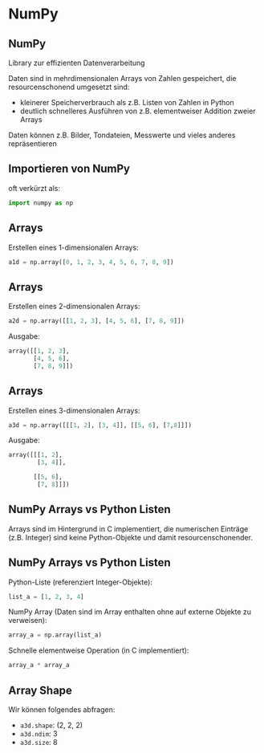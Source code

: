 # NumPy

## NumPy

Library zur effizienten Datenverarbeitung

Daten sind in mehrdimensionalen Arrays von Zahlen gespeichert, die resourcenschonend umgesetzt sind:

- kleinerer Speicherverbrauch als z.B. Listen von Zahlen in Python
- deutlich schnelleres Ausführen von z.B. elementweiser Addition zweier Arrays

Daten können z.B. Bilder, Tondateien, Messwerte und vieles anderes repräsentieren

## Importieren von NumPy

oft verkürzt als:

```python
import numpy as np
```

## Arrays

Erstellen eines 1-dimensionalen Arrays:

```py
a1d = np.array([0, 1, 2, 3, 4, 5, 6, 7, 8, 9])
```

## Arrays

Erstellen eines 2-dimensionalen Arrays:

```py
a2d = np.array([[1, 2, 3], [4, 5, 6], [7, 8, 9]])
```

Ausgabe:

```py
array([[1, 2, 3],
       [4, 5, 6],
       [7, 8, 9]])
```

## Arrays

Erstellen eines 3-dimensionalen Arrays:

```py
a3d = np.array([[[1, 2], [3, 4]], [[5, 6], [7,8]]])
```

Ausgabe:

```py
array([[[1, 2],
        [3, 4]],

       [[5, 6],
        [7, 8]]])
```

## NumPy Arrays vs Python Listen

Arrays sind im Hintergrund in C implementiert, die numerischen Einträge (z.B. Integer) sind keine Python-Objekte und damit resourcenschonender.

## NumPy Arrays vs Python Listen

Python-Liste (referenziert Integer-Objekte):

```py
list_a = [1, 2, 3, 4]
```

NumPy Array (Daten sind im Array enthalten ohne auf externe Objekte zu verweisen):

```py
array_a = np.array(list_a)
```

Schnelle elementweise Operation (in C implementiert):

```py
array_a * array_a
```

## Array Shape

Wir können folgendes abfragen:

- `a3d.shape`: (2, 2, 2)
- `a3d.ndim`: 3
- `a3d.size`: 8
